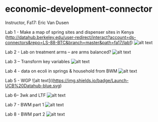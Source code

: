 # economic-development-connector

Instructor, Fa17: Eric Van Dusen

Lab 1 - Make a map of spring sites and dispenser sites in Kenya  
(http://datahub.berkeley.edu/user-redirect/interact?account=ds-connectors&repo=LS-88-BTC&branch=master&path=fa17/lab1) ![alt text](https://img.shields.io/badge/Launch-UCB%20Datahub-blue.svg)


Lab 2 - Lab on treatment arms – are arms balanced?  [ ](http://datahub.berkeley.edu/user-redirect/interact?account=ds-connectors&repo=LS-88-BTC&branch=master&path=fa17/lab2)  ![alt text](https://img.shields.io/badge/Launch-UCB%20Datahub-blue.svg)

Lab 3 – Transform key variables  [](http://datahub.berkeley.edu/user-redirect/interact?account=ds-connectors&repo=LS-88-BTC&branch=master&path=fa17/lab3)  ![alt text](https://img.shields.io/badge/Launch-UCB%20Datahub-blue.svg)
 

Lab 4 - data on ecoli in springs & household from BWM  [ ](http://datahub.berkeley.edu/user-redirect/interact?account=ds-connectors&repo=LS-88-BTC&branch=master&path=fa17/lab4)  ![alt text](https://img.shields.io/badge/Launch-UCB%20Datahub-blue.svg)


Lab 5 - WGP  [ ](http://datahub.berkeley.edu/user-redirect/interact?account=ds-connectors&repo=LS-88-BTC&branch=master&path=fa17/lab5)  ![alt text]((https://img.shields.io/badge/Launch-UCB%20Datahub-blue.svg)

Lab 6– 3wk and LTF   [ ](http://datahub.berkeley.edu/user-redirect/interact?account=ds-connectors&repo=LS-88-BTC&branch=master&path=fa17/lab6)  ![alt text](https://img.shields.io/badge/Launch-UCB%20Datahub-blue.svg)


Lab 7 - BWM part 1   [](http://datahub.berkeley.edu/user-redirect/interact?account=ds-connectors&repo=LS-88-BTC&branch=master&path=fa17/lab7)  ![alt text](https://img.shields.io/badge/Launch-UCB%20Datahub-blue.svg)


Lab 8 - BWM part 2   [](http://datahub.berkeley.edu/user-redirect/interact?account=ds-connectors&repo=LS-88-BTC&branch=master&path=fa17/lab8)  ![alt text](https://img.shields.io/badge/Launch-UCB%20Datahub-blue.svg)


